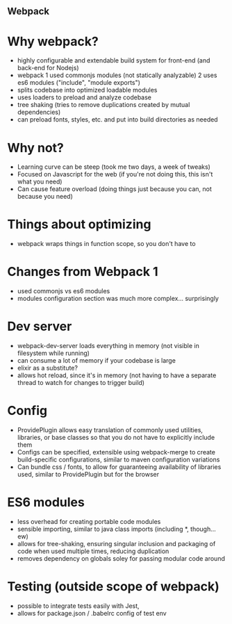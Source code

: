 Webpack
-------

Why webpack?
============

*   highly configurable and extendable build system for front-end (and back-end for Nodejs)
*   webpack 1 used commonjs modules (not statically analyzable) 2 uses es6 modules ("include", "module exports")
*   splits codebase into optimized loadable modules
*   uses loaders to preload and analyze codebase
*   tree shaking (tries to remove duplications created by mutual dependencies)
*   can preload fonts, styles, etc. and put into build directories as needed

Why not?
========

*   Learning curve can be steep (took me two days, a week of tweaks)
*   Focused on Javascript for the web (if you're not doing this, this isn't what you need)
*   Can cause feature overload (doing things just because you can, not because you need)

Things about optimizing
=======================

*   webpack wraps things in function scope, so you don't have to

Changes from Webpack 1
======================

*   used commonjs vs es6 modules
*   modules configuration section was much more complex... surprisingly

Dev server
==========

*   webpack-dev-server loads everything in memory (not visible in filesystem while running)
*   can consume a lot of memory if your codebase is large
*   elixir as a substitute?
*   allows hot reload, since it's in memory (not having to have a separate thread to watch for changes to trigger build)

Config
======

*   ProvidePlugin allows easy translation of commonly used utilities, libraries, or base classes so that you do not have to explicitly include them
*   Configs can be specified, extensible using webpack-merge to create build-specific configurations, similar to maven configuration variations
*   Can bundle css / fonts, to allow for guaranteeing availability of libraries used, similar to ProvidePlugin but for the browser

ES6 modules
===========

*   less overhead for creating portable code modules
*   sensible importing, similar to java class imports (including *, though... ew)
*   allows for tree-shaking, ensuring singular inclusion and packaging of code when used multiple times, reducing duplication
*   removes dependency on globals soley for passing modular code around

Testing (outside scope of webpack)
==================================

*   possible to integrate tests easily with Jest,
*   allows for package.json / .babelrc config of test env
